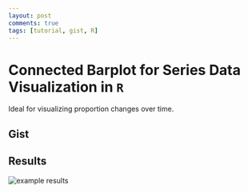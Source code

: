```yaml
---
layout: post
comments: true
tags: [tutorial, gist, R]
---
```


# Connected Barplot for Series Data Visualization in `R`

Ideal for visualizing proportion changes over time.

## Gist
<script src="https://gist.github.com/JEFworks/20ba5bed2aa3ac92556085da9b2be35b.js"></script>

## Results
![example results](https://user-images.githubusercontent.com/8975944/30711016-5b42a1a4-9ed5-11e7-961e-d85f69f4bbb5.png)
